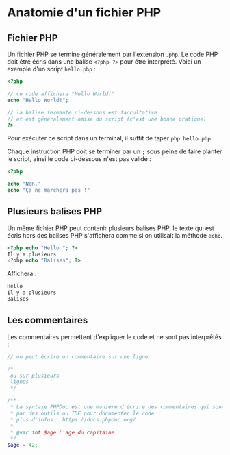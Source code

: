 # Anatomie d'un fichier PHP

## Fichier PHP

Un fichier PHP se termine généralement par l'extension `.php`. Le code PHP doit être écris dans une balise `<?php ?>` pour être interprété. Voici un exemple d'un script `hello.php` :

```php
<?php

// ce code affichera "Hello World!"
echo "Hello World!";

// la balise fermante ci-dessous est faccultative
// et est généralement omise du script (c'est une bonne pratique)
?>
```

Pour exécuter ce script dans un terminal, il suffit de taper `php hello.php`.

Chaque instruction PHP doit se terminer par un `;` sous peine de faire planter le script, ainsi le code ci-dessous n'est pas valide :

```php
<?php

echo "Non."
echo "Ça ne marchera pas !"

```

## Plusieurs balises PHP

Un même fichier PHP peut contenir plusieurs balises PHP, le texte qui est écris hors des balises PHP s'affichera comme si on utilisait la méthode `echo`.

```php
<?php echo "Hello "; ?>
Il y a plusieurs
<?php echo "Balises"; ?>
```

Affichera :

```bash
Hello
Il y a plusieurs
Balises
```

## Les commentaires

Les commentaires permettent d'expliquer le code et ne sont pas interprêtés :

```php
// on peut écrire un commentaire sur une ligne

/*
 ou sur plusieurs
 lignes
 */

/**
 * La syntaxe PHPDoc est une manière d'écrire des commentaires qui sont interpretés 
 * par des outils ou IDE pour documenter le code
 * plus d'infos : https://docs.phpdoc.org/
 * 
 * @var int $age L'age du capitaine
 */
$age = 42;
```
